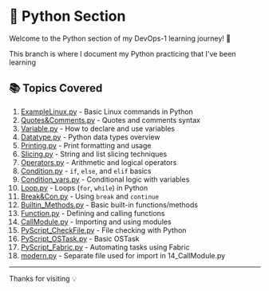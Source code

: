 # 🐍 Python Section

Welcome to the Python section of my DevOps-1 learning journey! 🚀

This branch is where I document my Python practicing that I've been learning

## 📚 Topics Covered

1. [ExampleLinux.py](./01_ExampleLinux.py) - Basic Linux commands in Python
2. [Quotes&Comments.py](./02_Quotes&Comments.py) - Quotes and comments syntax
3. [Variable.py](./03_Variable.py) - How to declare and use variables
4. [Datatype.py](./04_Datatype.py) - Python data types overview
5. [Printing.py](./05_Printing.py) - Print formatting and usage
6. [Slicing.py](./06_Slicing.py) - String and list slicing techniques
7. [Operators.py](./07_Operators.py) - Arithmetic and logical operators
8. [Condition.py](./08_Condition.py) - `if`, `else`, and `elif` basics
9. [Condition_vars.py](./09_Condition_vars.py) - Conditional logic with variables
10. [Loop.py](./10_Loop.py) - Loops (`for`, `while`) in Python
11. [Break&Con.py](./11_Break&Con.py) - Using `break` and `continue`
12. [Builtin_Methods.py](./12_Builtin_Methods.py) - Basic built-in functions/methods
13. [Function.py](./13_Function.py) - Defining and calling functions
14. [CallModule.py](./14_CallModule.py) - Importing and using modules
15. [PyScript_CheckFile.py](./15_PyScript_CheckFile.py) - File checking with Python
16. [PyScript_OSTask.py](./16_PyScript_OSTask.py) - Basic OSTask
17. [PyScript_Fabric.py](./17_PyScript_Fabric.py) - Automating tasks using Fabric
18. [modern.py](./modern.py) - Separate file used for import in 14_CallModule.py

---
Thanks for visiting 💡
